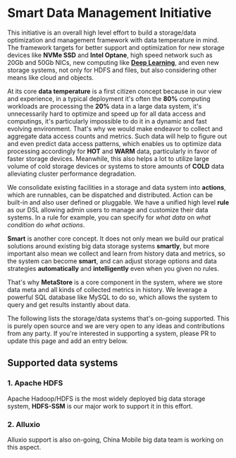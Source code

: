 # Smart Data Management Initiative

This initiative is an overall high level effort to build a storage/data optimization and management framework with data temperature
in mind. The framework targets for better support and optimization for new storage devices like **NVMe SSD** and **Intel Optane**, high speed
network such as 20Gb and 50Gb NICs, new computing like **[Deep Learning](https://github.com/Intel-bigdata/HDL)**, and even new storage systems, not only for HDFS and files, but also
considering other means like cloud and objects.

At its core **data temperature** is a first citizen concept because in our view and experience, in a typical deployment it's often the **80%** computing workloads are processing the **20%** data in a large data system, it's unnecessarily hard to optimize and speed up for all data access and computings, it's particularly impossible to do it in a dynamic and fast evolving environment. That's why we would make endeavor to collect and aggregate data access counts and metrics. Such data will help to figure out and even predict data access patterns, which enables us to optimize data processing accordingly for **HOT** and **WARM** data, particularly in favor of faster storage devices. Meanwhile, this also helps a lot to utilize large volume of cold storage devices or systems to store amounts of **COLD** data alleviating cluster performance degradation.

We consolidate existing facilities in a storage and data system into **actions**, which are runnables, can be dispatched and distributed. Action can be built-in and also user defined or pluggable. We have a unified high level **rule** as our DSL allowing admin users to manage and customize their data systems. In a rule for example, you can specify for *what data* on *what condition* do *what actions*.

**Smart** is another core concept. It does not only mean we build our pratical solutions around existing big data storage systems **smartly**, but more important also mean we collect and learn from history data and metrics, so the system can become **smart**, and can adjust storage options and data strategies **automatically** and **intelligently** even when you given no rules.

That's why **MetaStore** is a core component in the system, where we store data meta and all kinds of collected metrics in history. We leverage a powerful SQL database like MySQL to do so, which allows the system to query and get results instantly about data.

The following lists the storage/data systems that's on-going supported. This is purely open source and we are very open to any ideas and contributions from any party. If you're interested in supporting a system, please PR to update this page and add an entry below.

Supported data systems
---------------------
### 1. Apache HDFS
Apache Hadoop/HDFS is the most widely deployed big data storage system, **HDFS-SSM** is our major work to support it in this effort. 

### 2. Alluxio
Alluxio support is also on-going, China Mobile big data team is working on this aspect.
